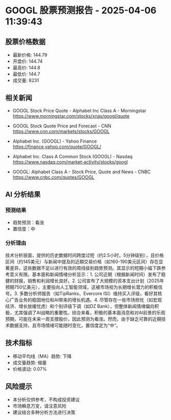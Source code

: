 # GOOGL 股票预测报告 - 2025-04-06 11:39:43

## 股票价格数据

- 最新价格: 144.79
- 开盘价: 144.74
- 最高价: 144.8
- 最低价: 144.7
- 成交量: 8231

## 相关新闻

- GOOGL Stock Price Quote - Alphabet Inc Class A - Morningstar
  https://www.morningstar.com/stocks/xnas/googl/quote

- GOOGL Stock Quote Price and Forecast - CNN
  https://www.cnn.com/markets/stocks/GOOGL

- Alphabet Inc. (GOOGL) - Yahoo Finance
  https://finance.yahoo.com/quote/GOOGL/

- Alphabet Inc. Class A Common Stock (GOOGL) - Nasdaq
  https://www.nasdaq.com/market-activity/stocks/googl

- GOOGL: Alphabet Class A - Stock Price, Quote and News - CNBC
  https://www.cnbc.com/quotes/GOOGL


## AI 分析结果

### 预测结果
- 趋势预测：看涨
- 置信度：中

### 分析理由
技术分析层面，提供的历史数据时间跨度过短（约2.5小时，5分钟级别），且价格区间（约145美元）与新闻中提及的近期交易价格（如160-190美元区间）存在显著差异，这些数据不足以进行有效的周线级别趋势预测。其显示的短期小幅下跌参考意义有限。基本面和新闻情绪分析显示：1. 公司近期（根据新闻时间）发布了稳健的财报，销售和利润增长良好。2. 公司宣布了大规模的资本支出计划（2025年预期750亿美元），主要投向人工智能领域，这被市场视为长期增长潜力的积极信号。3. 多数分析师报告（如TipRanks、Evercore ISI）维持买入评级，看好其核心广告业务的稳固地位和AI带来的增长机遇。4. 尽管存在一些市场担忧（如宏观经济、增长放缓忧虑）和个别评级下调（如DZ Bank），但整体新闻情绪偏向积极，尤其强调了AI战略的重要性。综合来看，积极的基本面消息和对AI前景的乐观预期，可能在未来一周支撑股价，因此预测为看涨。然而，由于缺乏可靠的近期技术数据支持，且市场情绪可能随时变化，置信度定为“中”。

## 技术指标

- 移动平均线（MA）趋势: 下降
- 成交量趋势: 缩量
- 价格波动: 0.07%

## 风险提示

- 本分析仅供参考，不构成投资建议
- 市场瞬息万变，请注意风险
- 建议结合多种分析方法进行决策